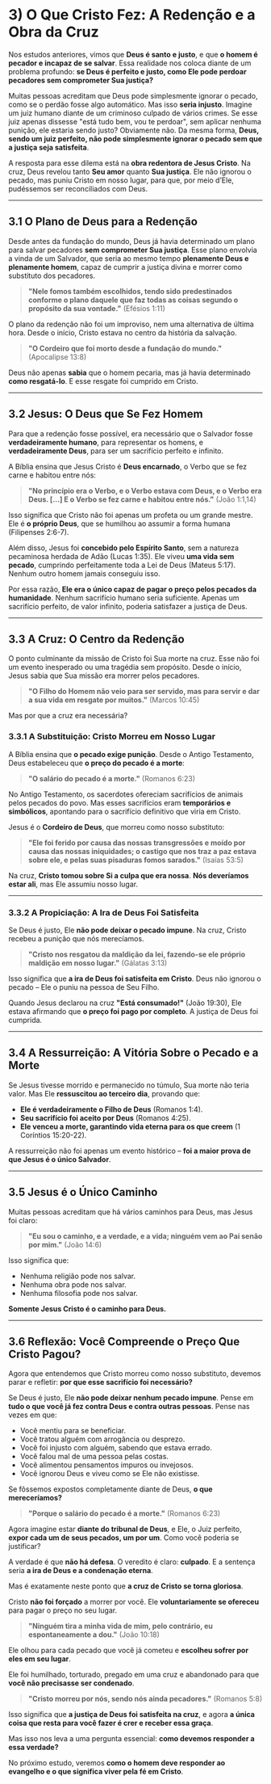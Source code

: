 # **3) O Que Cristo Fez: A Redenção e a Obra da Cruz**  

Nos estudos anteriores, vimos que **Deus é santo e justo**, e que **o homem é pecador e incapaz de se salvar**. Essa realidade nos coloca diante de um problema profundo: **se Deus é perfeito e justo, como Ele pode perdoar pecadores sem comprometer Sua justiça?**  

Muitas pessoas acreditam que Deus pode simplesmente ignorar o pecado, como se o perdão fosse algo automático. Mas isso **seria injusto**. Imagine um juiz humano diante de um criminoso culpado de vários crimes. Se esse juiz apenas dissesse "está tudo bem, vou te perdoar", sem aplicar nenhuma punição, ele estaria sendo justo? Obviamente não. Da mesma forma, **Deus, sendo um juiz perfeito, não pode simplesmente ignorar o pecado sem que a justiça seja satisfeita**.  

A resposta para esse dilema está na **obra redentora de Jesus Cristo**. Na cruz, Deus revelou tanto **Seu amor** quanto **Sua justiça**. Ele não ignorou o pecado, mas puniu Cristo em nosso lugar, para que, por meio d’Ele, pudéssemos ser reconciliados com Deus.  

---

## **3.1 O Plano de Deus para a Redenção**  

Desde antes da fundação do mundo, Deus já havia determinado um plano para salvar pecadores **sem comprometer Sua justiça**. Esse plano envolvia a vinda de um Salvador, que seria ao mesmo tempo **plenamente Deus e plenamente homem**, capaz de cumprir a justiça divina e morrer como substituto dos pecadores.  

> **"Nele fomos também escolhidos, tendo sido predestinados conforme o plano daquele que faz todas as coisas segundo o propósito da sua vontade."** (Efésios 1:11)  

O plano da redenção não foi um improviso, nem uma alternativa de última hora. Desde o início, Cristo estava no centro da história da salvação.  

> **"O Cordeiro que foi morto desde a fundação do mundo."** (Apocalipse 13:8)  

Deus não apenas **sabia** que o homem pecaria, mas já havia determinado **como resgatá-lo**. E esse resgate foi cumprido em Cristo.  

---

## **3.2 Jesus: O Deus que Se Fez Homem**  

Para que a redenção fosse possível, era necessário que o Salvador fosse **verdadeiramente humano**, para representar os homens, e **verdadeiramente Deus**, para ser um sacrifício perfeito e infinito.  

A Bíblia ensina que Jesus Cristo é **Deus encarnado**, o Verbo que se fez carne e habitou entre nós:  

> **"No princípio era o Verbo, e o Verbo estava com Deus, e o Verbo era Deus. [...] E o Verbo se fez carne e habitou entre nós."** (João 1:1,14)  

Isso significa que Cristo não foi apenas um profeta ou um grande mestre. Ele é **o próprio Deus**, que se humilhou ao assumir a forma humana (Filipenses 2:6-7).  

Além disso, Jesus foi **concebido pelo Espírito Santo**, sem a natureza pecaminosa herdada de Adão (Lucas 1:35). Ele viveu **uma vida sem pecado**, cumprindo perfeitamente toda a Lei de Deus (Mateus 5:17). Nenhum outro homem jamais conseguiu isso.  

Por essa razão, **Ele era o único capaz de pagar o preço pelos pecados da humanidade**. Nenhum sacrifício humano seria suficiente. Apenas um sacrifício perfeito, de valor infinito, poderia satisfazer a justiça de Deus.  

---

## **3.3 A Cruz: O Centro da Redenção**  

O ponto culminante da missão de Cristo foi Sua morte na cruz. Esse não foi um evento inesperado ou uma tragédia sem propósito. Desde o início, Jesus sabia que Sua missão era morrer pelos pecadores.  

> **"O Filho do Homem não veio para ser servido, mas para servir e dar a sua vida em resgate por muitos."** (Marcos 10:45)  

Mas por que a cruz era necessária?  

### **3.3.1 A Substituição: Cristo Morreu em Nosso Lugar**  

A Bíblia ensina que **o pecado exige punição**. Desde o Antigo Testamento, Deus estabeleceu que **o preço do pecado é a morte**:  

> **"O salário do pecado é a morte."** (Romanos 6:23)  

No Antigo Testamento, os sacerdotes ofereciam sacrifícios de animais pelos pecados do povo. Mas esses sacrifícios eram **temporários e simbólicos**, apontando para o sacrifício definitivo que viria em Cristo.  

Jesus é o **Cordeiro de Deus**, que morreu como nosso substituto:  

> **"Ele foi ferido por causa das nossas transgressões e moído por causa das nossas iniquidades; o castigo que nos traz a paz estava sobre ele, e pelas suas pisaduras fomos sarados."** (Isaías 53:5)  

Na cruz, **Cristo tomou sobre Si a culpa que era nossa**. **Nós deveríamos estar ali**, mas Ele assumiu nosso lugar.  

---

### **3.3.2 A Propiciação: A Ira de Deus Foi Satisfeita**  

Se Deus é justo, Ele **não pode deixar o pecado impune**. Na cruz, Cristo recebeu a punição que nós merecíamos.  

> **"Cristo nos resgatou da maldição da lei, fazendo-se ele próprio maldição em nosso lugar."** (Gálatas 3:13)  

Isso significa que **a ira de Deus foi satisfeita em Cristo**. Deus não ignorou o pecado – Ele o puniu na pessoa de Seu Filho.  

Quando Jesus declarou na cruz **"Está consumado!"** (João 19:30), Ele estava afirmando que **o preço foi pago por completo**. A justiça de Deus foi cumprida.  

---

## **3.4 A Ressurreição: A Vitória Sobre o Pecado e a Morte**  

Se Jesus tivesse morrido e permanecido no túmulo, Sua morte não teria valor. Mas Ele **ressuscitou ao terceiro dia**, provando que:  

- **Ele é verdadeiramente o Filho de Deus** (Romanos 1:4).  
- **Seu sacrifício foi aceito por Deus** (Romanos 4:25).  
- **Ele venceu a morte, garantindo vida eterna para os que creem** (1 Coríntios 15:20-22).  

A ressurreição não foi apenas um evento histórico – **foi a maior prova de que Jesus é o único Salvador**.  

---

## **3.5 Jesus é o Único Caminho**  

Muitas pessoas acreditam que há vários caminhos para Deus, mas Jesus foi claro:  

> **"Eu sou o caminho, e a verdade, e a vida; ninguém vem ao Pai senão por mim."** (João 14:6)  

Isso significa que:  
- Nenhuma religião pode nos salvar.  
- Nenhuma obra pode nos salvar.  
- Nenhuma filosofia pode nos salvar.  

**Somente Jesus Cristo é o caminho para Deus.**  

---

## **3.6 Reflexão: Você Compreende o Preço Que Cristo Pagou?**  

Agora que entendemos que Cristo morreu como nosso substituto, devemos parar e refletir: **por que esse sacrifício foi necessário?**  

Se Deus é justo, Ele **não pode deixar nenhum pecado impune**. Pense em **tudo o que você já fez contra Deus e contra outras pessoas**. Pense nas vezes em que:  

- Você mentiu para se beneficiar.  
- Você tratou alguém com arrogância ou desprezo.  
- Você foi injusto com alguém, sabendo que estava errado.  
- Você falou mal de uma pessoa pelas costas.  
- Você alimentou pensamentos impuros ou invejosos.  
- Você ignorou Deus e viveu como se Ele não existisse.  

Se fôssemos expostos completamente diante de Deus, **o que mereceríamos?**  

> **"Porque o salário do pecado é a morte."** (Romanos 6:23)  

Agora imagine estar **diante do tribunal de Deus**, e Ele, o Juiz perfeito, **expor cada um de seus pecados, um por um**. Como você poderia se justificar?  

A verdade é que **não há defesa**. O veredito é claro: **culpado**. E a sentença seria **a ira de Deus e a condenação eterna**.  

Mas é exatamente neste ponto que **a cruz de Cristo se torna gloriosa**.  

Cristo **não foi forçado** a morrer por você. Ele **voluntariamente se ofereceu** para pagar o preço no seu lugar.  

> **"Ninguém tira a minha vida de mim, pelo contrário, eu espontaneamente a dou."** (João 10:18)  

Ele olhou para cada pecado que você já cometeu e **escolheu sofrer por eles em seu lugar**.  

Ele foi humilhado, torturado, pregado em uma cruz e abandonado para que **você não precisasse ser condenado**.  

> **"Cristo morreu por nós, sendo nós ainda pecadores."** (Romanos 5:8)  

Isso significa que **a justiça de Deus foi satisfeita na cruz**, e agora **a única coisa que resta para você fazer é crer e receber essa graça**.  

Mas isso nos leva a uma pergunta essencial: **como devemos responder a essa verdade?**  

No próximo estudo, veremos **como o homem deve responder ao evangelho e o que significa viver pela fé em Cristo**.  